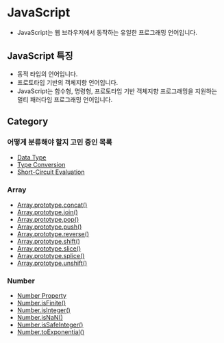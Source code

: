 # JavaScript

- JavaScript는 웹 브라우저에서 동작하는 유일한 프로그래밍 언어입니다.

## JavaScript 특징

- 동적 타입의 언어입니다.
- 프로토타입 기반의 객체지향 언어입니다.
- JavaScript는 함수형, 명령형, 프로토타입 기반 객체지향 프로그래밍을 지원하는 멀티 패러다임 프로그래밍 언어입니다.

## Category
### 어떻게 분류해야 할지 고민 중인 목록
- [Data Type](./DataType.md)
- [Type Conversion](./typeConversion.md)
- [Short-Circuit Evaluation](./shortCircuit_evaluation.md)

### Array

- [Array.prototype.concat()](./Array/concat.md)
- [Array.prototype.join()](./Array/join.md)
- [Array.prototype.pop()](./Array/pop.md)
- [Array.prototype.push()](./Array/push.md)
- [Array.prototype.reverse()](./Array/reverse.md)
- [Array.prototype.shift()](./Array/shift.md)
- [Array.prototype.slice()](./Array/slice.md)
- [Array.prototype.splice()](./Array/splice.md)
- [Array.prototype.unshift()](./Array/unshift.md)

### Number

- [Number Property](./Number/Properties.md)
- [Number.isFinite()](./Number/isFinite.md)
- [Number.isInteger()](./Number/isInteger.md)
- [Number.isNaN()](./Number/isNaN.md)
- [Number.isSafeInteger()](./Number/isSafeInteger.md)
- [Number.toExponential()](./Number/toExponential.md)
